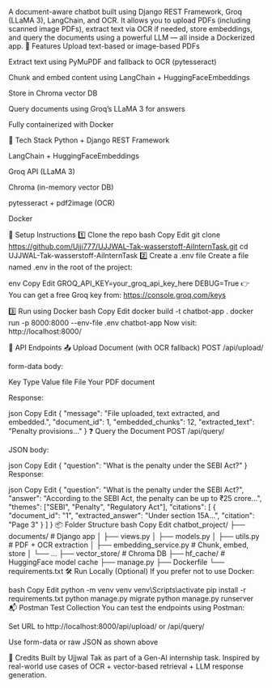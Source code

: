 A document-aware chatbot built using Django REST Framework, Groq (LLaMA 3), LangChain, and OCR. It allows you to upload PDFs (including scanned image PDFs), extract text via OCR if needed, store embeddings, and query the documents using a powerful LLM — all inside a Dockerized app.
📂 Features
Upload text-based or image-based PDFs

Extract text using PyMuPDF and fallback to OCR (pytesseract)

Chunk and embed content using LangChain + HuggingFaceEmbeddings

Store in Chroma vector DB

Query documents using Groq’s LLaMA 3 for answers

Fully containerized with Docker

🧰 Tech Stack
Python + Django REST Framework

LangChain + HuggingFaceEmbeddings

Groq API (LLaMA 3)

Chroma (in-memory vector DB)

pytesseract + pdf2image (OCR)

Docker

🚀 Setup Instructions
1️⃣ Clone the repo
bash
Copy
Edit
git clone https://github.com/Ujji777/UJJWAL-Tak-wasserstoff-AiInternTask.git
cd UJJWAL-Tak-wasserstoff-AiInternTask
2️⃣ Create a .env file
Create a file named .env in the root of the project:

env
Copy
Edit
GROQ_API_KEY=your_groq_api_key_here
DEBUG=True
👉 You can get a free Groq key from: https://console.groq.com/keys

3️⃣ Run using Docker
bash
Copy
Edit
docker build -t chatbot-app .
docker run -p 8000:8000 --env-file .env chatbot-app
Now visit: http://localhost:8000/

🧪 API Endpoints
📤 Upload Document (with OCR fallback)
POST /api/upload/

form-data body:

Key	Type	Value
file	File	Your PDF document

Response:

json
Copy
Edit
{
  "message": "File uploaded, text extracted, and embedded.",
  "document_id": 1,
  "embedded_chunks": 12,
  "extracted_text": "Penalty provisions..."
}
❓ Query the Document
POST /api/query/

JSON body:

json
Copy
Edit
{
  "question": "What is the penalty under the SEBI Act?"
}
Response:

json
Copy
Edit
{
  "question": "What is the penalty under the SEBI Act?",
  "answer": "According to the SEBI Act, the penalty can be up to ₹25 crore...",
  "themes": ["SEBI", "Penalty", "Regulatory Act"],
  "citations": [
    {
      "document_id": "1",
      "extracted_answer": "Under section 15A...",
      "citation": "Page 3"
    }
  ]
}
📦 Folder Structure
bash
Copy
Edit
chatbot_project/
├── documents/                  # Django app
│   ├── views.py
│   ├── models.py
│   ├── utils.py                # PDF + OCR extraction
│   ├── embedding_service.py   # Chunk, embed, store
│   └── ...
├── vector_store/              # Chroma DB
├── hf_cache/                  # HuggingFace model cache
├── manage.py
├── Dockerfile
└── requirements.txt
🛠 Run Locally (Optional)
If you prefer not to use Docker:

bash
Copy
Edit
python -m venv venv
venv\Scripts\activate
pip install -r requirements.txt
python manage.py migrate
python manage.py runserver
📬 Postman Test Collection
You can test the endpoints using Postman:

Set URL to http://localhost:8000/api/upload/ or /api/query/

Use form-data or raw JSON as shown above

📌 Credits
Built by Ujjwal Tak as part of a Gen-AI internship task.
Inspired by real-world use cases of OCR + vector-based retrieval + LLM response generation.

